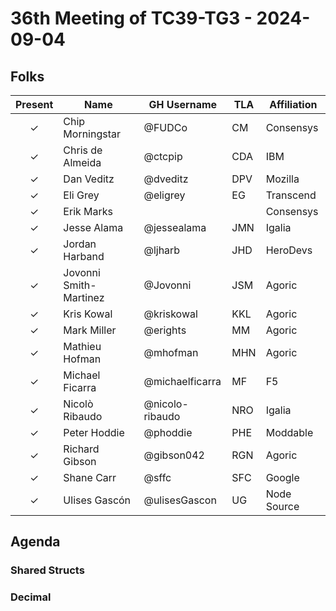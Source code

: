 # 36th Meeting of TC39-TG3 - 2024-09-04

## Folks

| Present | Name                   | GH Username     | TLA  | Affiliation |
| :-----: | ---------------------- | --------------- | ---- | ----------- |
|    ✓    | Chip Morningstar       | @FUDCo          | CM   | Consensys   |
|    ✓    | Chris de Almeida       | @ctcpip         | CDA  | IBM         |
|    ✓    | Dan Veditz             | @dveditz        | DPV  | Mozilla     |
|    ✓    | Eli Grey               | @eligrey        | EG   | Transcend   |
|    ✓    | Erik Marks             |                 |      | Consensys   |
|    ✓    | Jesse Alama            | @jessealama     | JMN  | Igalia      |
|    ✓    | Jordan Harband         | @ljharb         | JHD  | HeroDevs    |
|    ✓    | Jovonni Smith-Martinez | @Jovonni        | JSM  | Agoric      |
|    ✓    | Kris Kowal             | @kriskowal      | KKL  | Agoric      |
|    ✓    | Mark Miller            | @erights        | MM   | Agoric      |
|    ✓    | Mathieu Hofman         | @mhofman        | MHN  | Agoric      |
|    ✓    | Michael Ficarra        | @michaelficarra | MF   | F5          |
|    ✓    | Nicolò Ribaudo         | @nicolo-ribaudo | NRO  | Igalia      |
|    ✓    | Peter Hoddie           | @phoddie        | PHE  | Moddable    |
|    ✓    | Richard Gibson         | @gibson042      | RGN  | Agoric      |
|    ✓    | Shane Carr             | @sffc           | SFC  | Google      |
|    ✓    | Ulises Gascón          | @ulisesGascon   | UG   | Node Source |

## Agenda

### Shared Structs

### Decimal
